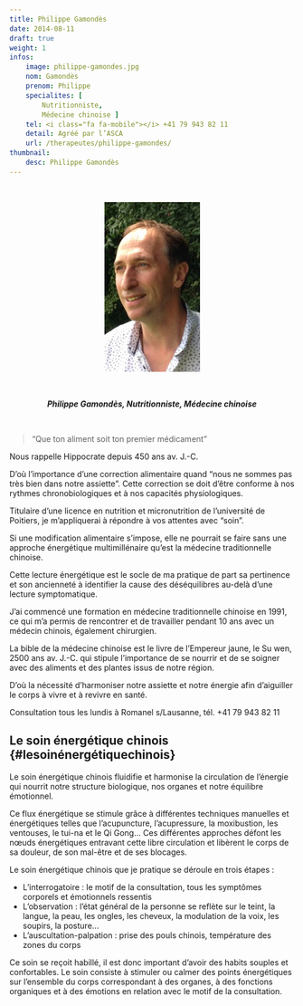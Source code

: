 ```yaml
---
title: Philippe Gamondès
date: 2014-08-11
draft: true
weight: 1
infos:
    image: philippe-gamondes.jpg
    nom: Gamondès
    prenom: Philippe
    specialites: [
        Nutritionniste,
        Médecine chinoise ]
    tel: <i class="fa fa-mobile"></i> +41 79 943 82 11
    detail: Agréé par l’ASCA
    url: /therapeutes/philippe-gamondes/
thumbnail:
    desc: Philippe Gamondès
---
```


&nbsp;

<p style="text-align: center;">
<img class="aligncenter" src="./images/Philippe_Gamondes-169x300.jpg" alt="Philippe_Gamondes" width="169" height="300" />
</p>

&nbsp;

<p style="text-align: center;">
  <em><strong>Philippe Gamondès, Nutritionniste, Médecine chinoise</strong></em>
</p>

&nbsp;

> “Que ton aliment soit ton premier médicament”

Nous rappelle Hippocrate depuis 450 ans av. J.-C.

D’où l’importance d’une correction alimentaire quand “nous ne sommes pas très bien dans notre assiette”. Cette correction se doit d’être conforme à nos rythmes chronobiologiques et à nos capacités physiologiques.

Titulaire d’une licence en nutrition et micronutrition de l’université de Poitiers, je m’appliquerai à répondre à vos attentes avec “soin”.

Si une modification alimentaire s’impose, elle ne pourrait se faire sans une approche énergétique multimillénaire qu’est la médecine traditionnelle chinoise.

Cette lecture énergétique est le socle de ma pratique de part sa pertinence et son ancienneté à identifier la cause des déséquilibres au-delà d’une lecture symptomatique.

J’ai commencé une formation en médecine traditionnelle chinoise en 1991, ce qui m’a permis de rencontrer et de travailler pendant 10 ans avec un médecin chinois, également chirurgien.

La bible de la médecine chinoise est le livre de l’Empereur jaune, le Su wen, 2500 ans av. J.-C. qui stipule l’importance de se nourrir et de se soigner avec des aliments et des plantes issus de notre région.

D’où la nécessité d’harmoniser notre assiette et notre énergie afin d’aiguiller le corps à vivre et à revivre en santé.

Consultation tous les lundis à Romanel s/Lausanne, tél. +41 79 943 82 11

## Le soin énergétique chinois {#lesoinénergétiquechinois}

Le soin énergétique chinois fluidifie et harmonise la circulation de l’énergie qui nourrit notre structure biologique, nos organes et notre équilibre émotionnel.

Ce flux énergétique se stimule grâce à différentes techniques manuelles et énergétiques telles que l’acupuncture, l’acupressure, la moxibustion, les ventouses, le tui-na et le Qi Gong… Ces différentes approches défont les nœuds énergétiques entravant cette libre circulation et libèrent le corps de sa douleur, de son mal-être et de ses blocages.

Le soin énergétique chinois que je pratique se déroule en trois étapes :

  * L’interrogatoire : le motif de la consultation, tous les symptômes corporels et émotionnels ressentis
  * L’observation : l’état général de la personne se reflète sur le teint, la langue, la peau, les ongles, les cheveux, la modulation de la voix, les soupirs, la posture…
  * L’auscultation-palpation : prise des pouls chinois, température des zones du corps

Ce soin se reçoit habillé, il est donc important d’avoir des habits souples et confortables. Le soin consiste à stimuler ou calmer des points énergétiques sur l’ensemble du corps correspondant à des organes, à des fonctions organiques et à des émotions en relation avec le motif de la consultation.
